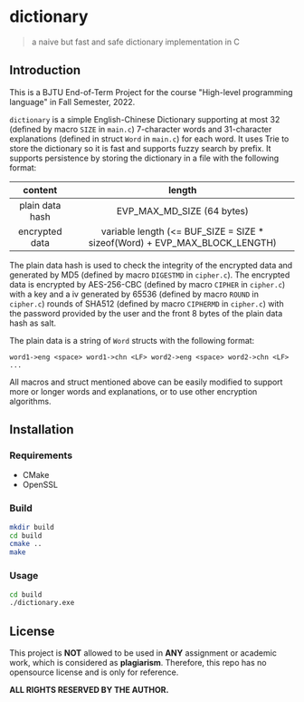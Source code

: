 # dictionary

> a naive but fast and safe dictionary implementation in C

## Introduction

This is a BJTU End-of-Term Project for the course "High-level programming language" in Fall Semester, 2022.

`dictionary` is a simple English-Chinese Dictionary supporting at most 32 (defined by macro `SIZE` in `main.c`) 7-character words and 31-character explanations (defined in struct `Word` in `main.c`) for each word.
It uses Trie to store the dictionary so it is fast and supports fuzzy search by prefix.
It supports persistence by storing the dictionary in a file with the following format:

|     content     |                                   length                                   |
| :-------------: | :------------------------------------------------------------------------: |
| plain data hash |                         EVP_MAX_MD_SIZE (64 bytes)                         |
| encrypted data  | variable length (<= BUF_SIZE = SIZE * sizeof(Word) + EVP_MAX_BLOCK_LENGTH) |

The plain data hash is used to check the integrity of the encrypted data and generated by MD5 (defined by macro `DIGESTMD` in `cipher.c`).
The encrypted data is encrypted by AES-256-CBC (defined by macro `CIPHER` in `cipher.c`) with a key and a iv generated by 65536 (defined by macro `ROUND` in `cipher.c`) rounds of SHA512 (defined by macro `CIPHERMD` in `cipher.c`) with the password provided by the user and the front 8 bytes of the plain data hash as salt.

The plain data is a string of `Word` structs with the following format:

```plain
word1->eng <space> word1->chn <LF> word2->eng <space> word2->chn <LF> ...
```

All macros and struct mentioned above can be easily modified to support more or longer words and explanations, or to use other encryption algorithms.

## Installation

### Requirements

- CMake
- OpenSSL

### Build

```bash
mkdir build
cd build
cmake ..
make
```

### Usage

```bash
cd build
./dictionary.exe
```

## License

This project is **NOT** allowed to be used in **ANY** assignment or academic work, which is considered as **plagiarism**.
Therefore, this repo has no opensource license and is only for reference.

**ALL RIGHTS RESERVED BY THE AUTHOR.**
